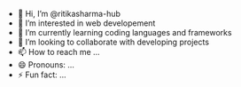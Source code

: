 - 👋 Hi, I’m @ritikasharma-hub
- 👀 I’m interested in web developement
- 🌱 I’m currently learning coding languages and frameworks
- 💞️ I’m looking to collaborate with developing projects
- 📫 How to reach me ...
- 😄 Pronouns: ...
- ⚡ Fun fact: ...

<!---
ritikasharma-hub/ritikasharma-hub is a ✨ special ✨ repository because its `README.md` (this file) appears on your GitHub profile.
You can click the Preview link to take a look at your changes.
--->
